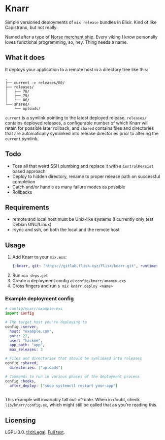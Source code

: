 # Knarr

Simple versioned deployments of `mix release` bundles in Elixir. Kind of like
Capistrano, but not really.

Named after a type of [Norse merchant ship][1]. Every viking I know
personally loves functional programming, so, hey. Thing needs a name.

## What it does

It deploys your application to a remote host in a directory tree like this:

```
.
├── current -> releases/80/
├── releases/
│   ├── 78/
│   ├── 79/
│   └── 80/
└── shared/
    └── uploads/
```

`current` is a symlink pointing to the latest deployed release, `releases/`
contains deployed releases, a configurable number of which Knarr will retain
for possible later rollback, and `shared` contains files and directories that
are automatically symlinked into release directories prior to altering the
`current` symlink.

## Todo

* Toss all that weird SSH plumbing and replace it with a
  `ControlPersist` based approach
* Deploy to hidden directory, rename to proper release path on
  successful completion
* Catch and/or handle as many failure modes as possible
* Rollbacks

## Requirements

* remote and local host must be Unix-like systems (I currently only
  test Debian GNU/Linux)
* rsync and ssh, on both the local and the remote host

## Usage

1. Add Knarr to your `mix.exs`:
   ```elixir
   {:knarr, git: "https://gitlab.flisk.xyz/Flisk/knarr.git", runtime: false},
   ```
2. Run `mix deps.get`
2. Create a deployment config at `config/knarr/<name>.exs`
3. Cross fingers and run `$ mix knarr.deploy <name>`

### Example deployment config

```elixir
# config/knarr/example.exs
import Config

# The target host you're deploying to
config :server,
  host: "example.com",
  port: 22,
  user: "hackme",
  app_path: "app",
  max_releases: 3

# Files and directories that should be symlinked into releases
config :shared,
  directories: ["uploads"]

# Commands to run in various phases of the deployment process
config :hooks,
  after_deploy: ["sudo systemctl restart your-app"]
  
```

This example will invariably fall out-of-date. When in doubt, check
`lib/knarr/config.ex`, which might still be called that as you're
reading this.

## Licensing

LGPL-3.0. [tl;drLegal][2]. [Full text](COPYING.txt).

[1]: https://en.wikipedia.org/wiki/Knarr
[2]: https://www.tldrlegal.com/l/lgpl-3.0
